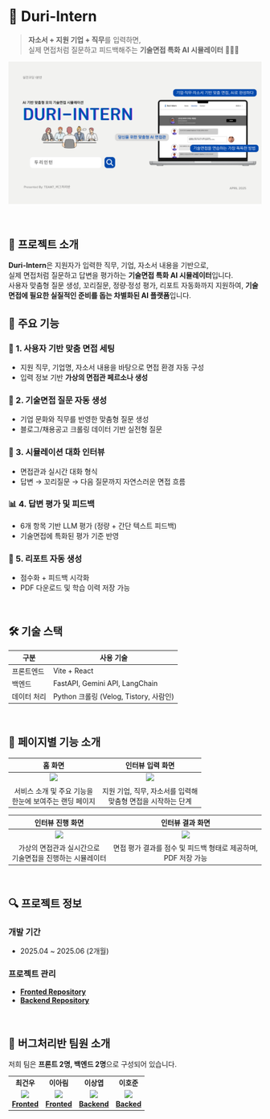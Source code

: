 # 🧊 Duri-Intern
> **자소서 + 지원 기업 + 직무**를 입력하면,  
> 실제 면접처럼 질문하고 피드백해주는 **기술면접 특화 AI 시뮬레이터** 👩🏻‍💻

![image](https://github.com/arieum/Computer-Networking_A-Top-Down-Approach/blob/main/Duri-InTern.png)

<br>

## 📍 프로젝트 소개
**Duri-Intern**은 지원자가 입력한 직무, 기업, 자소서 내용을 기반으로, <br />
실제 면접처럼 질문하고 답변을 평가하는 **기술면접 특화 AI 시뮬레이터**입니다. <br/> 
사용자 맞춤형 질문 생성, 꼬리질문, 정량·정성 평가, 리포트 자동화까지 지원하여,
**기술면접에 필요한 실질적인 준비를 돕는 차별화된 AI 플랫폼**입니다.

## 🚀 주요 기능

### 🎯 1. 사용자 기반 맞춤 면접 세팅
- 지원 직무, 기업명, 자소서 내용을 바탕으로 면접 환경 자동 구성
- 입력 정보 기반 **가상의 면접관 페르소나 생성**

### 🧠 2. 기술면접 질문 자동 생성
- 기업 문화와 직무를 반영한 맞춤형 질문 생성
- 블로그/채용공고 크롤링 데이터 기반 실전형 질문

### 💬 3. 시뮬레이션 대화 인터뷰
- 면접관과 실시간 대화 형식
- 답변 → 꼬리질문 → 다음 질문까지 자연스러운 면접 흐름

### 📊 4. 답변 평가 및 피드백
- 6개 항목 기반 LLM 평가 (정량 + 간단 텍스트 피드백)
- 기술면접에 특화된 평가 기준 반영

### 📄 5. 리포트 자동 생성
- 점수화 + 피드백 시각화
- PDF 다운로드 및 학습 이력 저장 가능
<br/>

## 🛠 기술 스택

| 구분           | 사용 기술 |
|----------------|-----------|
| 프론트엔드     | Vite + React |
| 백엔드         | FastAPI, Gemini API, LangChain |
| 데이터 처리     | Python 크롤링 (Velog, Tistory, 사람인) |
<br/>

## 📌 페이지별 기능 소개
| 홈 화면 | 인터뷰 입력 화면 | 
|:---:|:---:|
| <img src="https://github.com/user-attachments/assets/0329d8b7-0301-42cd-9854-20b7e94dd447" width="600px"> | <img src="https://github.com/user-attachments/assets/4125b9ce-2871-42b3-afc5-861e83e49f86" width="600px"> |
| 서비스 소개 및 주요 기능을 <br /> 한눈에 보여주는 랜딩 페이지 | 	지원 기업, 직무, 자소서를 입력해 <br/>맞춤형 면접을 시작하는 단계 |

| 인터뷰 진행 화면 | 인터뷰 결과 화면 |
|:---:|:---:|
| <img src="https://github.com/user-attachments/assets/9b8f39c8-594a-45a5-ad22-3b5c6aa9c2ed" width="600px"> | <img src="https://github.com/user-attachments/assets/8e8bb33e-ad59-4f29-b0c1-0a4e5305e507" width="600px"> |
| 가상의 면접관과 실시간으로 <br/>기술면접을 진행하는 시뮬레이터 | 면접 평가 결과를 점수 및 피드백 형태로 제공하며, <br/> PDF 저장 가능 |

<br/>

## 🔍 프로젝트 정보
### 개발 기간
- 2025.04 ~ 2025.06 (2개월)
  
### 프로젝트 관리
- **[Fronted Repository](https://github.com/knupp7/react-ai-interview)**
- **[Backend Repository](https://github.com/knupp7/backend-ai-interview)**

<br/>

## 👥 버그처리반 팀원 소개
저희 팀은 **프론트 2명, 백엔드 2명**으로 구성되어 있습니다.

<table align="center">
 <tr align="center">
     <td><B>최건우<B></td>
     <td><B>이아림<B></td>
     <td><B>이상엽<B></td>
     <td><B>이호준<B></td>
 </tr>
 <tr align="center">
     <td>
         <a href="https://github.com/rjsdn031">
          <img src="https://github.com/rjsdn031.png" style="max-width: 100px">
         </a>
         <br>
         <a href="https://github.com/rjsdn031"><B>Fronted</B></a>
     </td>
     <td>
         <a href="https://github.com/arieum">
         <img src="https://github.com/arieum.png" style="max-width: 100px">
         </a>
         <br>
         <a href="https://github.com/arieum"><B>Fronted</B></a>
     </td>
     <td>
         <a href="https://github.com/Potass5ium">
         <img src="https://github.com/Potass5ium.png" style="max-width: 100px">
         </a>
         <br>
         <a href="https://github.com/Potass5ium"><B>Backend</B></a>
     </td>
     <td>
         <a href="https://github.com/hojuna">
         <img src="https://github.com/hojuna.png" style="max-width: 100px">
         </a>
         <br>
         <a href="https://github.com/hojuna4"><B>Backed</B></a>
     </td>
 </tr>
</table>

<br/>
